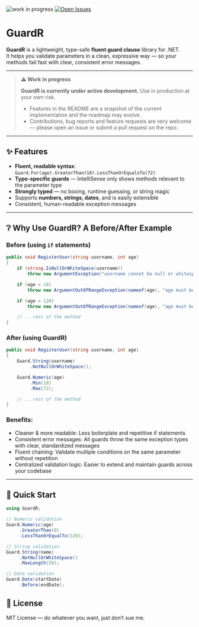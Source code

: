 ![work in progress](https://img.shields.io/badge/status-WIP-yellow)
[![Open Issues](https://img.shields.io/github/issues/NoubarKay/GuardR.svg)](https://github.com/<OWNER>/<REPO>/issues)


# GuardR

**GuardR** is a lightweight, type-safe **fluent guard clause** library for .NET.  
It helps you validate parameters in a clean, expressive way — so your methods fail fast with clear, consistent error messages.

---
> **⚠️ Work in progress**
>
> **GuardR is currently under active development.** Use in production at your own risk.
>
> - Features in the README are a snapshot of the current implementation and the roadmap may evolve.
> - Contributions, bug reports and feature requests are very welcome — please open an issue or submit a pull request on the repo.
---


## ✨ Features
- **Fluent, readable syntax**: `Guard.For(age).GreaterThan(18).LessThanOrEqualsTo(72)`
- **Type-specific guards** — IntelliSense only shows methods relevant to the parameter type
- **Strongly typed** — no boxing, runtime guessing, or string magic
- Supports **numbers, strings, dates**, and is easily extensible
- Consistent, human-readable exception messages

---
## ❔ Why Use GuardR? A Before/After Example

### Before (using `if` statements)

```csharp
public void RegisterUser(string username, int age)
{
    if (string.IsNullOrWhiteSpace(username))
        throw new ArgumentException("username cannot be null or whitespace", nameof(username));

    if (age < 18)
        throw new ArgumentOutOfRangeException(nameof(age), "age must be at least 18");

    if (age > 120)
        throw new ArgumentOutOfRangeException(nameof(age), "age must be less than or equal to 120");

    // ...rest of the method
}
```
### After (using GuardR)
```csharp
public void RegisterUser(string username, int age)
{
    Guard.String(username)
         .NotNullOrWhiteSpace();

    Guard.Numeric(age)
         .Min(18)
         .Max(72);

    // ...rest of the method
}
```
### Benefits:
- Cleaner & more readable: Less boilerplate and repetitive if statements
- Consistent error messages: All guards throw the same exception types with clear, standardized messages
- Fluent chaining: Validate multiple conditions on the same parameter without repetition
- Centralized validation logic: Easier to extend and maintain guards across your codebase
---

## 🚀 Quick Start
```csharp
using GuardR;

// Numeric validation
Guard.Numeric(age)
     .GreaterThan(0)
     .LessThanOrEqualTo(120);

// String validation
Guard.String(name)
     .NotNullOrWhiteSpace()
     .MaxLength(50);

// Date validation
Guard.Date(startDate)
     .Before(endDate);
```

## 📜 License
MIT License — do whatever you want, just don’t sue me.
